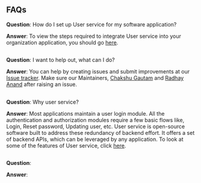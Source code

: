 ## FAQs

**Question**: How do I set up User service for my software application?

**Answer**: To view the steps required to integrate User service into your organization application, you should go [here](user-service-usage.md).

##
**Question**: I want to help out, what can I do?

**Answer**: You can help by creating issues and submit improvements at our [Issue tracker](https://github.com/Samarth-HP/esamwad-user-service/issues). Make sure our Maintainers, [Chakshu Gautam](https://github.com/ChakshuGautam) and [Radhay Anand](https://github.com/radhay-samagra) after raising an issue.

##
**Question**: Why user service?

**Answer**: Most applications maintain a user login module. All the authentication and authorization modules require a few basic flows like, Login, Reset password, Updating user, etc. User service is open-source software built to address these redundancy of backend effort. It offers a set of backend APIs, which can be leveraged by any application. To look at some of the features of User service, click [here](core-features.md).

##
**Question**:

**Answer**:


